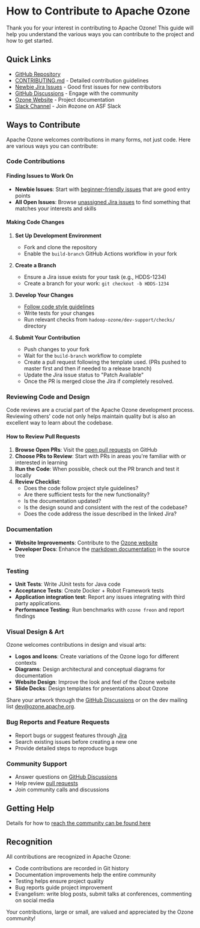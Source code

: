 # How to Contribute to Apache Ozone

Thank you for your interest in contributing to Apache Ozone! This guide will help you understand the various ways you can contribute to the project and how to get started.

## Quick Links

- [GitHub Repository](https://github.com/apache/ozone)
- [CONTRIBUTING.md](https://github.com/apache/ozone/blob/master/CONTRIBUTING.md) - Detailed contribution guidelines
- [Newbie Jira Issues](https://issues.apache.org/jira/issues/?jql=labels%20%3D%20newbie%20AND%20project%20%3D%20%22Apache%20Ozone%22%20AND%20status%20%3D%20open%20ORDER%20BY%20created) - Good first issues for new contributors
- [GitHub Discussions](https://github.com/apache/ozone/discussions) - Engage with the community
- [Ozone Website](https://ozone.apache.org/) - Project documentation
- [Slack Channel](http://s.apache.org/slack-invite) - Join #ozone on ASF Slack

## Ways to Contribute

Apache Ozone welcomes contributions in many forms, not just code. Here are various ways you can contribute:

### Code Contributions

#### Finding Issues to Work On

- **Newbie Issues**: Start with [beginner-friendly issues](https://issues.apache.org/jira/browse/HDDS-12179?jql=labels%20%3D%20newbie%20AND%20project%20%3D%20%22Apache%20Ozone%22%20AND%20status%20%3D%20open%20ORDER%20BY%20created) that are good entry points
- **All Open Issues**: Browse [unassigned Jira issues](https://issues.apache.org/jira/browse/HDDS-12179?jql=labels%20%3D%20newbie%20AND%20project%20%3D%20%22Apache%20Ozone%22%20AND%20status%20%3D%20open%20ORDER%20BY%20created) to find something that matches your interests and skills

#### Making Code Changes

1. **Set Up Development Environment**
   - Fork and clone the repository
   - Enable the `build-branch` GitHub Actions workflow in your fork

2. **Create a Branch**
   - Ensure a Jira issue exists for your task (e.g., HDDS-1234)
   - Create a branch for your work: `git checkout -b HDDS-1234`

3. **Develop Your Changes**
   - [Follow code style guidelines](https://github.com/apache/ozone/blob/master/CONTRIBUTING.md#code-convention-and-tests)
   - Write tests for your changes
   - Run relevant checks from `hadoop-ozone/dev-support/checks/` directory

4. **Submit Your Contribution**
   - Push changes to your fork
   - Wait for the `build-branch` workflow to complete
   - Create a pull request following the template used. (PRs pushed to master first and then if needed to a release branch)
   - Update the Jira issue status to "Patch Available"
   - Once the PR is merged close the Jira if completely resolved. 

### Reviewing Code and Design

Code reviews are a crucial part of the Apache Ozone development process. Reviewing others' code not only helps maintain quality but is also an excellent way to learn about the codebase.

#### How to Review Pull Requests

1. **Browse Open PRs**: Visit the [open pull requests](https://github.com/apache/ozone/pulls) on GitHub
2. **Choose PRs to Review**: Start with PRs in areas you're familiar with or interested in learning
3. **Run the Code**: When possible, check out the PR branch and test it locally
4. **Review Checklist**:
   - Does the code follow project style guidelines?
   - Are there sufficient tests for the new functionality?
   - Is the documentation updated?
   - Is the design sound and consistent with the rest of the codebase?
   - Does the code address the issue described in the linked Jira?

### Documentation

- **Website Improvements**: Contribute to the [Ozone website](https://ozone.apache.org/) 
- **Developer Docs**: Enhance the [markdown documentation](https://github.com/apache/ozone/tree/master/hadoop-hdds/docs/content) in the source tree

### Testing

- **Unit Tests**: Write JUnit tests for Java code
- **Acceptance Tests**: Create Docker + Robot Framework tests
- **Application integration test**: Report any issues integrating with third party applications.
- **Performance Testing**: Run benchmarks with `ozone freon` and report findings

### Visual Design & Art

Ozone welcomes contributions in design and visual arts:

- **Logos and Icons**: Create variations of the Ozone logo for different contexts
- **Diagrams**: Design architectural and conceptual diagrams for documentation
- **Website Design**: Improve the look and feel of the Ozone website
- **Slide Decks**: Design templates for presentations about Ozone

Share your artwork through the [GitHub Discussions](https://github.com/apache/ozone/discussions) or on the dev mailing list dev@ozone.apache.org.

### Bug Reports and Feature Requests

- Report bugs or suggest features through [Jira](https://issues.apache.org/jira/projects/HDDS/)
- Search existing issues before creating a new one
- Provide detailed steps to reproduce bugs

### Community Support

- Answer questions on [GitHub Discussions](https://github.com/apache/ozone/discussions)
- Help review [pull requests](https://github.com/apache/ozone/pulls)
- Join community calls and discussions

## Getting Help

Details for how to [reach the community can be found here](communication-channels)


## Recognition

All contributions are recognized in Apache Ozone:

- Code contributions are recorded in Git history
- Documentation improvements help the entire community
- Testing helps ensure project quality
- Bug reports guide project improvement
- Evangelism: write blog posts, submit talks at conferences, commenting on social media

Your contributions, large or small, are valued and appreciated by the Ozone community!
